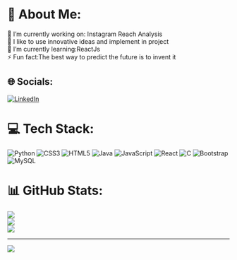 # 💫 About Me:
🔭 I’m currently working on: Instagram Reach Analysis<br>👯 I like to use innovative ideas and implement in project<br>🌱 I’m currently learning:ReactJs<br>⚡ Fun fact:The best way to predict the future is to invent it

## 🌐 Socials:
[![LinkedIn](https://img.shields.io/badge/LinkedIn-%230077B5.svg?logo=linkedin&logoColor=white)](https://linkedin.com/in/aditi-garg-a279a1228/) 

# 💻 Tech Stack:
![Python](https://img.shields.io/badge/python-3670A0?style=for-the-badge&logo=python&logoColor=ffdd54) ![CSS3](https://img.shields.io/badge/css3-%231572B6.svg?style=for-the-badge&logo=css3&logoColor=white) ![HTML5](https://img.shields.io/badge/html5-%23E34F26.svg?style=for-the-badge&logo=html5&logoColor=white) ![Java](https://img.shields.io/badge/java-%23ED8B00.svg?style=for-the-badge&logo=openjdk&logoColor=white) ![JavaScript](https://img.shields.io/badge/javascript-%23323330.svg?style=for-the-badge&logo=javascript&logoColor=%23F7DF1E) ![React](https://img.shields.io/badge/react-%2320232a.svg?style=for-the-badge&logo=react&logoColor=%2361DAFB) ![C](https://img.shields.io/badge/c-%2300599C.svg?style=for-the-badge&logo=c&logoColor=white) ![Bootstrap](https://img.shields.io/badge/bootstrap-%238511FA.svg?style=for-the-badge&logo=bootstrap&logoColor=white) ![MySQL](https://img.shields.io/badge/mysql-4479A1.svg?style=for-the-badge&logo=mysql&logoColor=white)


# 📊 GitHub Stats:
![](https://github-readme-stats.vercel.app/api?username=aditigarg18&theme=dark&hide_border=false&include_all_commits=false&count_private=false)<br/>
![](https://nirzak-streak-stats.vercel.app/?user=aditigarg18&theme=dark&hide_border=false)<br/>
![](https://github-readme-stats.vercel.app/api/top-langs/?username=aditigarg18&theme=dark&hide_border=false&include_all_commits=false&count_private=false&layout=compact)

---
[![](https://visitcount.itsvg.in/api?id=aditigarg18&icon=0&color=0)](https://visitcount.itsvg.in)




